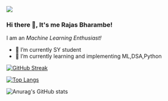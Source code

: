 ![](https://komarev.com/ghpvc/?username=RajasBharambe&color=yellow&style=plastic)
### Hi there 👋, It's me Rajas Bharambe!


I am an *Machine Learning Enthusiast!*

- 🔭 I’m currently SY student 
- 🌱 I’m currently learning and implementing ML,DSA,Python

[![GitHub Streak](https://github-readme-streak-stats.herokuapp.com/?user=RajasBharambe&theme=dark)](https://git.io/streak-stats)

[![Top Langs](https://github-readme-stats.vercel.app/api/top-langs/?username=RajasBharambe&layout=compact)](https://github.com/anuraghazra/github-readme-stats)

![Anurag's GitHub stats](https://github-readme-stats.vercel.app/api?username=RajasBharambe&show_icons=true&theme=vue)



